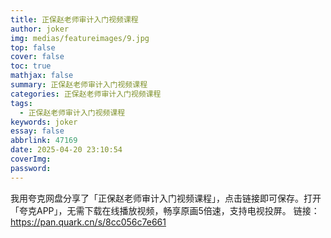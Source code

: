 ```yaml
---
title: 正保赵老师审计入门视频课程
author: joker
img: medias/featureimages/9.jpg
top: false
cover: false
toc: true
mathjax: false
summary: 正保赵老师审计入门视频课程
categories: 正保赵老师审计入门视频课程
tags:
  - 正保赵老师审计入门视频课程
keywords: joker
essay: false
abbrlink: 47169
date: 2025-04-20 23:10:54
coverImg:
password:
---
```


我用夸克网盘分享了「正保赵老师审计入门视频课程」，点击链接即可保存。打开「夸克APP」，无需下载在线播放视频，畅享原画5倍速，支持电视投屏。
链接：https://pan.quark.cn/s/8cc056c7e661
